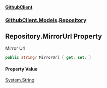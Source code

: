 #### [GithubClient](index 'index')
### [GithubClient.Models](GithubClient.Models 'GithubClient.Models').[Repository](GithubClient.Models.Repository 'GithubClient.Models.Repository')

## Repository.MirrorUrl Property

Mirror Url

```csharp
public string? MirrorUrl { get; set; }
```

#### Property Value
[System.String](https://docs.microsoft.com/en-us/dotnet/api/System.String 'System.String')